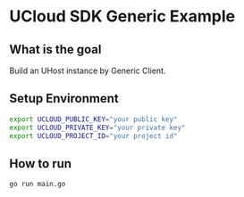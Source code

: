 # UCloud SDK Generic Example

## What is the goal

Build an UHost instance by Generic Client.

## Setup Environment

```bash
export UCLOUD_PUBLIC_KEY="your public key"
export UCLOUD_PRIVATE_KEY="your private key"
export UCLOUD_PROJECT_ID="your project id"
```

## How to run

```bash
go run main.go
```
